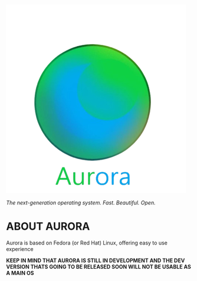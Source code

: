 ![image alt](https://github.com/Trollfaec/Aurora/blob/main/auroraNEWlogo-removebg-preview.png?raw=true)


*The next-generation operating system. Fast. Beautiful. Open.*

# ABOUT AURORA

Aurora is based on Fedora (or Red Hat) Linux, offering easy to use experience


**KEEP IN MIND THAT AURORA IS STILL IN DEVELOPMENT AND THE DEV VERSION THATS GOING TO BE RELEASED SOON WILL NOT BE USABLE AS A MAIN OS**
